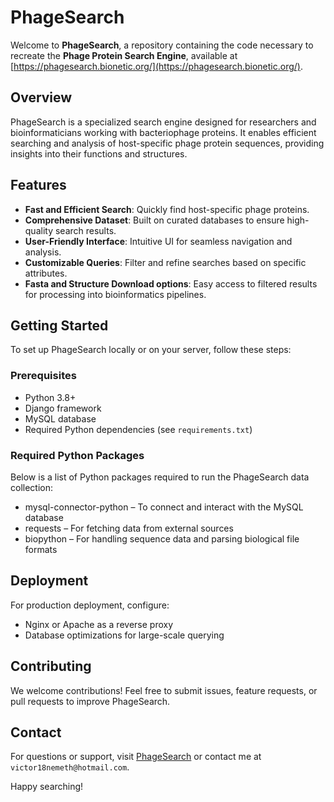 # PhageSearch

Welcome to **PhageSearch**, a repository containing the code necessary to recreate the **Phage Protein Search Engine**, available at [https://phagesearch.bionetic.org/](https://phagesearch.bionetic.org/).

## Overview
PhageSearch is a specialized search engine designed for researchers and bioinformaticians working with bacteriophage proteins. It enables efficient searching and analysis of host-specific phage protein sequences, providing insights into their functions and structures.

## Features
- **Fast and Efficient Search**: Quickly find host-specific phage proteins.
- **Comprehensive Dataset**: Built on curated databases to ensure high-quality search results.
- **User-Friendly Interface**: Intuitive UI for seamless navigation and analysis.
- **Customizable Queries**: Filter and refine searches based on specific attributes.
- **Fasta and Structure Download options**: Easy access to filtered results for processing into bioinformatics pipelines.

## Getting Started
To set up PhageSearch locally or on your server, follow these steps:

### Prerequisites
- Python 3.8+
- Django framework
- MySQL database
- Required Python dependencies (see `requirements.txt`)

### Required Python Packages

Below is a list of Python packages required to run the PhageSearch data collection:

- mysql-connector-python – To connect and interact with the MySQL database
- requests – For fetching data from external sources
- biopython – For handling sequence data and parsing biological file formats

## Deployment
For production deployment, configure:
- Nginx or Apache as a reverse proxy
- Database optimizations for large-scale querying

## Contributing
We welcome contributions! Feel free to submit issues, feature requests, or pull requests to improve PhageSearch.

## Contact
For questions or support, visit [PhageSearch](https://phagesearch.bionetic.org/) or contact me at `victor18nemeth@hotmail.com`.

Happy searching!

